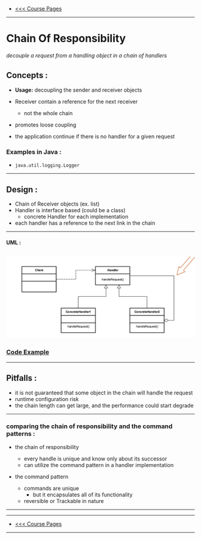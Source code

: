 - [<<< Course Pages](../README.md)
---
# Chain Of Responsibility
###### decouple a request from a handling object in a chain of handlers

## Concepts :
- **Usage:** decoupling the sender and receiver objects
- Receiver contain a reference for the next receiver
    - not the whole chain
- promotes loose coupling
  

- the application continue if there is no handler for a given request

### Examples in Java :
- `java.util.logging.Logger`
-----
## Design :
- Chain of Receiver objects (ex. list)
- Handler is interface based (could be a class)
    - concrete Handler for each implementation
- each handler has a reference to the next link in the chain 
---
#### UML :
![th chain of responsibility](../media/1.PNG)
-----

### [Code Example](../../../src/Behavioral/ChainOfResponsibility/Demo.java)

----
## Pitfalls :
- it is not guaranteed that some object in the chain will handle the request
- runtime configuration risk
- the chain length can get large, and the performance could start degrade   
---
### comparing the chain of responsibility and the command patterns :
- the chain of responsibility
  - every handle is unique and know only about its successor 
  - can utilize the command pattern in a handler implementation


- the command pattern
  - commands are unique 
    - but it encapsulates all of its functionality
  - reversible or Trackable in nature  
----

---
- [<<< Course Pages](../README.md)
---
